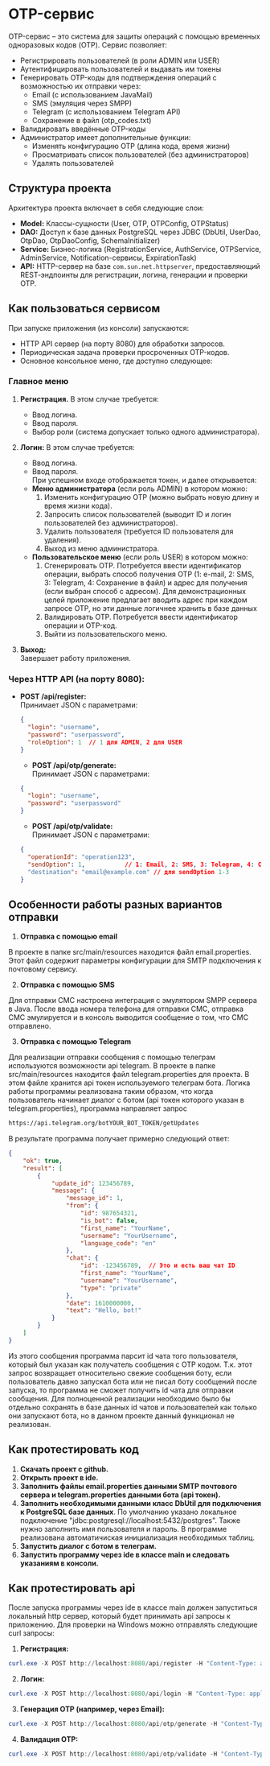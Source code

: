 # OTP-сервис

OTP-сервис – это система для защиты операций с помощью временных одноразовых кодов (OTP). Сервис позволяет:
- Регистрировать пользователей (в роли ADMIN или USER)
- Аутентифицировать пользователей и выдавать им токены
- Генерировать OTP-коды для подтверждения операций с возможностью их отправки через:
  - Email (с использованием JavaMail)
  - SMS (эмуляция через SMPP)
  - Telegram (с использованием Telegram API)
  - Сохранение в файл (otp_codes.txt)
- Валидировать введённые OTP-коды
- Администратор имеет дополнительные функции:
  - Изменять конфигурацию OTP (длина кода, время жизни)
  - Просматривать список пользователей (без администраторов)
  - Удалять пользователей

## Структура проекта

Архитектура проекта включает в себя следующие слои:
- **Model:** Классы-сущности (User, OTP, OTPConfig, OTPStatus)
- **DAO:** Доступ к базе данных PostgreSQL через JDBC (DbUtil, UserDao, OtpDao, OtpDaoConfig, SchemaInitializer)
- **Service:** Бизнес-логика (RegistrationService, AuthService, OTPService, AdminService, Notification-сервисы, ExpirationTask)
- **API:** HTTP-сервер на базе `com.sun.net.httpserver`, предоставляющий REST‑эндпоинты для регистрации, логина, генерации и проверки OTP.

## Как пользоваться сервисом

При запуске приложения (из консоли) запускаются:
- HTTP API сервер (на порту 8080) для обработки запросов.
- Периодическая задача проверки просроченных OTP-кодов.
- Основное консольное меню, где доступно следующее:

### Главное меню
1. **Регистрация.** В этом случае требуется: 
   - Ввод логина.
   - Ввод пароля.
   - Выбор роли (система допускает только одного администратора).

2. **Логин:** В этом случае требуется: 
   - Ввод логина.
   - Ввод пароля.  
   При успешном входе отображается токен, и далее открывается:
   - **Меню администратора** (если роль ADMIN) в котором можно:
     1. Изменить конфигурацию OTP (можно выбрать новую длину и время жизни кода).
     2. Запросить список пользователей (выводит ID и логин пользователей без администраторов).
     3. Удалить пользователя (требуется ID пользователя для удаления).
     4. Выход из меню администратора.
   - **Пользовательское меню** (если роль USER) в котором можно:
     1. Сгенерировать OTP. Потребуется ввести идентификатор операции, выбрать способ получения OTP (1: e-mail, 2: SMS, 3: Telegram, 4: Сохранение в файл) и адрес для получения (если выбран способ с адресом). Для демонстрационных целей приложение предлагает вводить адрес при каждом запросе OTP, но эти данные логичнее хранить в базе данных
     2. Валидировать OTP. Потребуется ввести идентификатор операции и OTP-код.
     3. Выйти из пользовательского меню.

3. **Выход:**  
   Завершает работу приложения.

### Через HTTP API (на порту 8080):
- **POST /api/register:**  
  Принимает JSON с параметрами:  
  ```json
  {
    "login": "username",
    "password": "userpassword",
    "roleOption": 1  // 1 для ADMIN, 2 для USER
  }
  ```
  - **POST /api/otp/generate:**  
  Принимает JSON с параметрами:  
  ```json
  {
    "login": "username",
    "password": "userpassword"
  }
  ```
  - **POST /api/otp/validate:**  
  Принимает JSON с параметрами:  
  ```json
  {
    "operationId": "operation123",
    "sendOption": 1,           // 1: Email, 2: SMS, 3: Telegram, 4: Сохранение в файл
    "destination": "email@example.com" // для sendOption 1-3
  }

## Особенности работы разных вариантов отправки
1. **Отправка с помощью email**

В проекте в папке src/main/resources находится файл email.properties. Этот файл содержит параметры конфигурации для SMTP подключения к почтовому сервису.

2. **Отправка с помощью SMS**

Для отправки СМС настроена интеграция с эмулятором SMPP сервера в Java. После ввода номера телефона для отправки СМС, отправка СМС эмулируется и в консоль выводится сообщение о том, что СМС отправлено.

3. **Отправка с помощью Telegram**  

Для реализации отправки сообщения с помощью телеграм используются возможности api telegram. В проекте в папке src/main/resources находится файл telegram.properties для проекта. В этом файле хранится api токен используемого телеграм бота. Логика работы программы реализована таким образом, что когда пользователь начинает диалог с ботом (api токен которого указан в telegram.properties), программа направляет запрос
```html
https://api.telegram.org/botYOUR_BOT_TOKEN/getUpdates
```

В результате программа получает примерно следующий ответ:
```json
{
    "ok": true,
    "result": [
        {
            "update_id": 123456789,
            "message": {
                "message_id": 1,
                "from": {
                    "id": 987654321,
                    "is_bot": false,
                    "first_name": "YourName",
                    "username": "YourUsername",
                    "language_code": "en"
                },
                "chat": {
                    "id": -123456789,  // Это и есть ваш чат ID
                    "first_name": "YourName",
                    "username": "YourUsername",
                    "type": "private"
                },
                "date": 1610000000,
                "text": "Hello, bot!"
            }
        }
    ]
}
```
Из этого сообщения программа парсит id чата того пользователя, который был указан как получатель сообщения с OTP кодом. Т.к. этот запрос возвращает относительно свежие сообщения боту, если пользователь давно запускал бота или не писал боту сообщений после запуска, то программа не сможет получить id чата для отправки сообщения. Для полноценной реализации необходимо было бы отдельно сохранять в базе данных id чатов и пользователей как только они запускают бота, но в данном проекте данный функционал не реализован.

## Как протестировать код

1. **Скачать проект с github.**  
2. **Открыть проект в ide.**
3. **Заполнить файлы email.properties данными SMTP почтового сервера и telegram.properties данными бота (api токен).**
4. **Заполнить необходимыми данными класс DbUtil для подключения к PostgreSQL базе данных**. По умолчанию указано локальное подключение  "jdbc:postgresql://localhost:5432/postgres". Также нужно заполнить имя пользователя и пароль. В программе реализована автоматичиская инициализация необходимых таблиц.
5. **Запустить диалог с ботом в телеграм.**
6. **Запустить программу через ide в классе main и следовать указаниям в консоли.**

## Как протестировать api

После запуска программы через ide в классе main должен запуститься локальный http сервер, который будет принимать api запросы к приложению. Для проверки на Windows можно отправлять следующие curl запросы:

1. **Регистрация:**
 ```powershell
curl.exe -X POST http://localhost:8080/api/register -H "Content-Type: application/json" -d '{\"login\":\"testUser\",\"password\":\"pass123\",\"roleOption\":2}'
```
2. **Логин:**
 ```powershell
curl.exe -X POST http://localhost:8080/api/login -H "Content-Type: application/json" -d '{\"login\":\"testUser\",\"password\":\"pass123\"}'
```
3. **Генерация OTP (например, через Email):**
 ```powershell
curl.exe -X POST http://localhost:8080/api/otp/generate -H "Content-Type: application/json" -d '{\"operationId\":\"op123\",\"sendOption\":1,\"destination\":\"test@example.com\"}'
```
4. **Валидация OTP:**
 ```powershell
curl.exe -X POST http://localhost:8080/api/otp/validate -H "Content-Type: application/json" -d '{\"operationId\":\"op123\",\"otp\":\"123456\"}'
